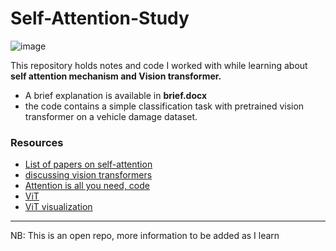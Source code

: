 # Self-Attention-Study
![image](https://user-images.githubusercontent.com/45714059/154798346-79b7e106-99f4-408d-ace7-a3841d178c19.png)

This repository holds notes and code I worked with while learning about **self attention mechanism and Vision transformer.**
* A brief explanation is available in **brief.docx**
* the code contains a simple classification task with pretrained vision transformer on a vehicle damage dataset.

### Resources
* [List of papers on self-attention](https://github.com/MenghaoGuo/Awesome-Vision-Attentions)
* [discussing vision transformers](https://viso.ai/deep-learning/vision-transformer-vit/)
* [Attention is all you need, code](https://github.com/jadore801120/attention-is-all-you-need-pytorch)
* [ViT](https://gitfreak.com/kobiso/vision-transformer-pytorch)
* [ViT visualization](https://jalammar.github.io/illustrated-transformer/)


----------------------- ------------------------------------
NB: This is an open repo, more information to be added as I learn
